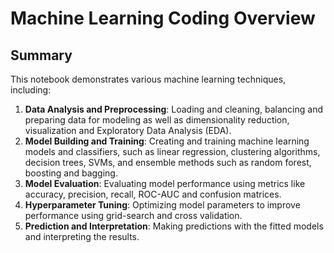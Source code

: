 # Machine Learning Coding Overview

## Summary

This notebook demonstrates various machine learning techniques, including:

1. **Data Analysis and Preprocessing**: Loading and cleaning, balancing and preparing data for modeling as well as dimensionality reduction, visualization and Exploratory Data Analysis (EDA).
2. **Model Building and Training**: Creating and training machine learning models and classifiers, such as linear regression, clustering algorithms, decision trees, SVMs, and ensemble methods such as random forest, boosting and bagging.
3. **Model Evaluation**: Evaluating model performance using metrics like accuracy, precision, recall, ROC-AUC and confusion matrices.
4. **Hyperparameter Tuning**: Optimizing model parameters to improve performance using grid-search and cross validation.
5. **Prediction and Interpretation**: Making predictions with the fitted models and interpreting the results.

